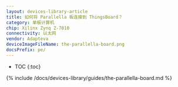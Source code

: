 ```yaml
---
layout: devices-library-article
title: 如何将 Parallella 板连接到 ThingsBoard？
category: 单板计算机
chip: Xilinx Zynq Z-7010
connectivity: 以太网
vendor: Adapteva
deviceImageFileName: the-parallella-board.png
docsPrefix: pe/
---
```



* TOC
{:toc}

{% include /docs/devices-library/guides/the-parallella-board.md %}